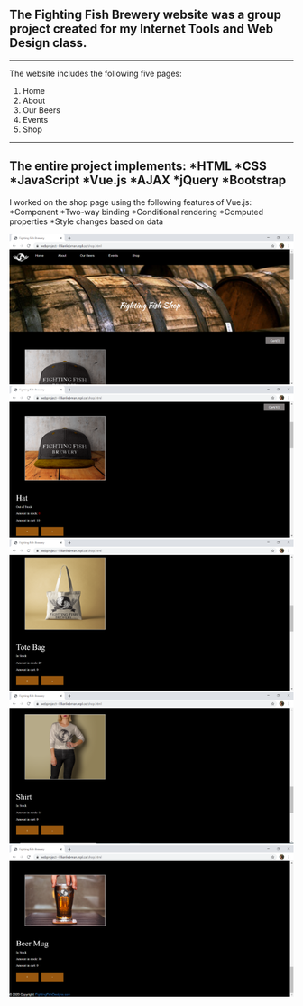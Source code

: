 The Fighting Fish Brewery website was a group project created for my Internet Tools and Web Design class.
------
------

The website includes the following five pages:
1. Home
1. About
1. Our Beers
1. Events
1. Shop
--------

The entire project implements:
*HTML
*CSS 
*JavaScript
*Vue.js
*AJAX
*jQuery
*Bootstrap
--------

I worked on the shop page using the following features of Vue.js:
*Component
*Two-way binding
*Conditional rendering
*Computed properties
*Style changes based on data

![Alt](picture/shopFrame1.png "Shop Page Frame")
![Alt](picture/shopFrame2.png "Shop Page Frame")
![Alt](picture/shopFrame3.png "Shop Page Frame")
![Alt](picture/shopFrame4.png "Shop Page Frame")
![Alt](picture/shopFrame5.png "Shop Page Frame")
